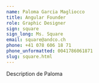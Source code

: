 ```yaml
---
name: Paloma Garcia Magliocco
title: Angular Founder
role: Graphic Designer
sign: square
sign_long: Ms. Square
email: square@andco.ch
phone: +41 078 606 18 71
phone_unformatted: 0041786061871
slug: square.html
---
```


Description de Paloma